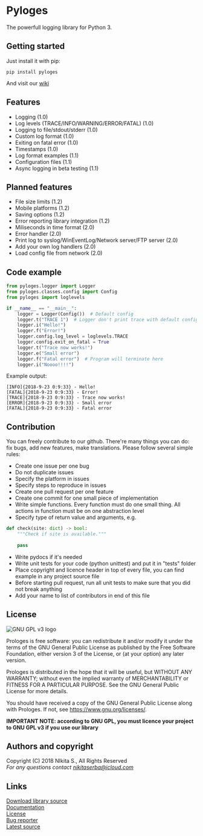 # Pyloges
The powerfull logging library for Python 3.
## Getting started
Just install it with pip:
```
pip install pyloges
```
And visit our [wiki](https://github.com/Nekit10/pyloges/wiki)
## Features
* Logging (1.0)
* Log levels (TRACE/INFO/WARNING/ERROR/FATAL) (1.0)
* Logging to file/stdout/stderr (1.0)
* Custom log format (1.0)
* Exiting on fatal error (1.0)
* Timestamps (1.0)
* Log format examples (1.1)
* Configuration files (1.1)
* Async logging in beta testing (1.1)
## Planned features
* File size limits (1.2)
* Mobile platforms (1.2)
* Saving options (1.2)
* Error reporting library integration (1.2)
* Miliseconds in time format (2.0)
* Error handler (2.0)
* Print log to syslog/WinEventLog/Network server/FTP server (2.0)
* Add your own log handlers (2.0)
* Load config file from network (2.0)
## Code example
```python
from pyloges.logger import Logger
from pyloges.classes.config import Config
from pyloges import loglevels

if __name__ == "__main__":
    logger = Logger(Config())  # Default config
    logger.t("TRACE 1")  # Logger don't print trace with default config
    logger.i("Hello!")
    logger.f("Error!")
    logger.config.log_level = loglevels.TRACE
    logger.config.exit_on_fatal = True
    logger.t("Trace now works!")
    logger.e("Small error")
    logger.f("Fatal error")  # Program will terminate here
    logger.i("Noooo!!!!")
```
Example output:
```
[INFO]{2018-9-23 0:9:33} - Hello!
[FATAL]{2018-9-23 0:9:33} - Error!
[TRACE]{2018-9-23 0:9:33} - Trace now works!
[ERROR]{2018-9-23 0:9:33} - Small error
[FATAL]{2018-9-23 0:9:33} - Fatal error
```
## Contribution
You can freely contribute to our github. There're many things you can do: fix bugs, add new features, make translations. Please follow several simple rules:
* Create one issue per one bug
* Do not duplicate issues
* Specify the platform in issues
* Specify steps to reproduce in issues
* Create one pull request per one feature
* Create one commit for one small piece of implementation
* Write simple functions. Every function must do one small thing. All actions in function must be on one abstraction level
* Specify type of return value and arguments, e.g.
```python 
def check(site: dict) -> bool:
    """Check if site is available."""
    
    pass
```
* Write pydocs if it's needed
* Write unit tests for your code (python unittest) and put it in "tests" folder
* Place copyright and licence header in top of every file, you can find example in any project source file
* Before starting pull request, run all unit tests to make sure that you did not break anything
* Add your name to list of contributors in end of this file
## License
![GNU GPL v3 logo](https://www.gnu.org/graphics/gplv3-127x51.png)

Prologes is free software: you can redistribute it and/or modify
it under the terms of the GNU General Public License as published by
the Free Software Foundation, either version 3 of the License, or
(at your option) any later version.

Prologes is distributed in the hope that it will be useful,
but WITHOUT ANY WARRANTY; without even the implied warranty of
MERCHANTABILITY or FITNESS FOR A PARTICULAR PURPOSE.  See the
GNU General Public License for more details.

You should have received a copy of the GNU General Public License
along with Prologes.  If not, see <https://www.gnu.org/licenses/>.

**IMPORTANT NOTE: according to GNU GPL, you must licence your project to GNU GPL v3 if you use our library**
## Authors and copyright
Copyright (C) 2018 NIkita S., All Rights Reserved<br>
*For any questions contact <nikitaserba@icloud.com><br>*
## Links
[Download library source](https://github.com/Nekit10/pyloges/releases)<br>
[Documentation](https://github.com/Nekit10/pyloges/wiki)<br>
[License](https://github.com/Nekit10/pyloges/blob/master/LICENSE)<br>
[Bug reporter](https://github.com/Nekit10/pyloges/issues)<br>
[Latest source](https://github.com/Nekit10/pyloges/tree/develop)<br>
